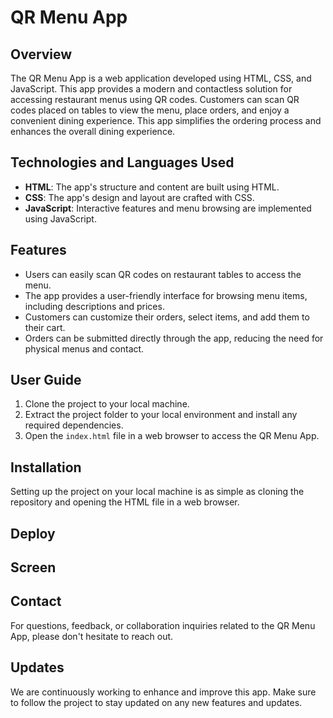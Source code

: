 # QR Menu App

## Overview

The QR Menu App is a web application developed using HTML, CSS, and JavaScript. This app provides a modern and contactless solution for accessing restaurant menus using QR codes. Customers can scan QR codes placed on tables to view the menu, place orders, and enjoy a convenient dining experience. This app simplifies the ordering process and enhances the overall dining experience.

## Technologies and Languages Used

- **HTML**: The app's structure and content are built using HTML.
- **CSS**: The app's design and layout are crafted with CSS.
- **JavaScript**: Interactive features and menu browsing are implemented using JavaScript.

## Features

- Users can easily scan QR codes on restaurant tables to access the menu.
- The app provides a user-friendly interface for browsing menu items, including descriptions and prices.
- Customers can customize their orders, select items, and add them to their cart.
- Orders can be submitted directly through the app, reducing the need for physical menus and contact.

## User Guide

1. Clone the project to your local machine.
2. Extract the project folder to your local environment and install any required dependencies.
3. Open the `index.html` file in a web browser to access the QR Menu App.

## Installation

Setting up the project on your local machine is as simple as cloning the repository and opening the HTML file in a web browser.

## Deploy



## Screen



## Contact

For questions, feedback, or collaboration inquiries related to the QR Menu App, please don't hesitate to reach out. 

## Updates

We are continuously working to enhance and improve this app. Make sure to follow the project to stay updated on any new features and updates.
